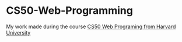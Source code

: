 # CS50-Web-Programming

My work made during the course [CS50 Web Programing from Harvard University](https://cs50.harvard.edu/web/2018/)
